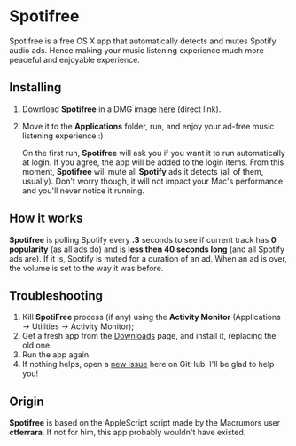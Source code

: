 # Spotifree
Spotifree is a free OS X app that automatically detects and mutes Spotify audio ads. Hence making your music listening experience much more peaceful and enjoyable experience.

## Installing
1. Download **Spotifree** in a DMG image [here](https://github.com/ArtemGordinsky/SpotiFree/blob/master/SpotiFree.dmg?raw=true) (direct link).
2. Move it to the **Applications** folder, run, and enjoy your ad-free music listening experience :)

	On the first run, **Spotifree** will ask you if you want it to run automatically at login. If you agree, the app will be added to the login items. From this moment, **Spotifree** will mute all **Spotify** ads it detects (all of them, usually). Don't worry though, it will not impact your Mac's performance and you'll never notice it running.

## How it works
**Spotifree** is polling Spotify every **.3** seconds to see if current track has **0 popularity** (as all ads do) and is  **less then 40 seconds long** (and all Spotify ads are). If it is, Spotify is muted for a duration of an ad. When an ad is over, the volume is set to the way it was before.



## Troubleshooting
1. Kill **SpotiFree** process (if any) using the **Activity Monitor** (Applications → Utilities → Activity Monitor);
2. Get a fresh app from the [Downloads](https://github.com/ArtemGordinsky/Spotifree/downloads) page, and install it, replacing the old one.
3. Run the app again.
4. If nothing helps, open a [new issue](https://github.com/ArtemGordinsky/Spotifree/issues) here on GitHub. I'll be glad to help you!

## Origin
**Spotifree** is based on the AppleScript script made by the Macrumors user **ctferrara**. If not for him, this app probably wouldn't have existed.
